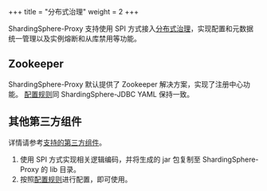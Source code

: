 +++
title = "分布式治理"
weight = 2
+++

ShardingSphere-Proxy 支持使用 SPI 方式接入[分布式治理](/cn/features/governance/management/)，实现配置和元数据统一管理以及实例熔断和从库禁用等功能。

## Zookeeper

ShardingSphere-Proxy 默认提供了 Zookeeper 解决方案，实现了注册中心功能。
[配置规则](/cn/user-manual/shardingsphere-jdbc/configuration/yaml/mode/)同 ShardingSphere-JDBC YAML 保持一致。

## 其他第三方组件

详情请参考[支持的第三方组件](/cn/features/governance/management/dependency/)。

1. 使用 SPI 方式实现相关逻辑编码，并将生成的 jar 包复制至 ShardingSphere-Proxy 的 lib 目录。
1. 按照[配置规则](/cn/user-manual/shardingsphere-jdbc/configuration/yaml/mode/)进行配置，即可使用。
